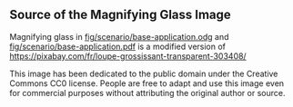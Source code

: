 ## Source of the Magnifying Glass Image

Magnifying glass in [fig/scenario/base-application.odg](fig/scenario/base-application.odg) and [fig/scenario/base-application.pdf](fig/scenario/base-application.pdf) is a modified version of https://pixabay.com/fr/loupe-grossissant-transparent-303408/

This image has been dedicated to the public domain under the Creative Commons CC0 license. People are free to adapt and use this image even for commercial purposes without attributing the original author or source.
